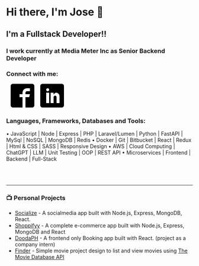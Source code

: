 # Hi there, I'm Jose 👋 


## I'm a Fullstack Developer!!
### I work currently at Media Meter Inc as Senior Backend Developer

<!-- Checkout my [web developer portfolio](https://jsarmiento-portfolio.vercel.app/) -->

### Connect with me:

&nbsp;&nbsp;
[![facebook](./images/facebook2.svg)](https://www.facebook.com/go0nf/)
&nbsp;&nbsp;
[![linkedin](./images/linkedin.svg)](https://www.linkedin.com/in/jose-sarmiento-37518a243/)

### Languages, Frameworks, Databases and Tools:
• JavaScript | Node | Express | PHP | Laravel/Lumen | Python | FastAPI | MySql | NoSQL | MongoDB | Redis
• Docker | Git | Bitbucket | React | Redux | Html & CSS | SASS | Responsive Design
• AWS | Cloud Computing | ChatGPT | LLM | Unit Testing | OOP | REST API
• Microservices | Frontend | Backend | Full-Stack

<br/>
&nbsp;

---

### 📺 Personal Projects

- [Socialize](https://socialize-v1.herokuapp.com/) - A socialmedia app built with Node.js, Express, MongoDB, React.
- [Shoppifyy](https://shoppifyy-ecommerce.herokuapp.com/) - A complete e-commerce app built with Node.js, Express, MongoDB and React 
- [DoodaPH](https://doodaph.vercel.app/) - A frontend only Booking app built with React. (project as a company intern)
- [Finder](https://finder-pi.vercel.app/) - Simple movie project design to list and view movies using [The Movie Database API](https://developers.themoviedb.org/3/getting-started/introduction) 

